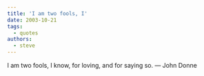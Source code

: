 ```yaml
---
title: 'I am two fools, I'
date: 2003-10-21
tags:
  - quotes
authors:
  - steve
---
```


I am two fools, I know, for loving, and for saying so.
— John Donne
